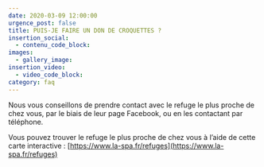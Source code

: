 ```yaml
---
date: 2020-03-09 12:00:00
urgence_post: false
title: PUIS-JE FAIRE UN DON DE CROQUETTES ?
insertion_social:
  - contenu_code_block:
images:
  - gallery_image:
insertion_video:
  - video_code_block:
category: faq
---
```


Nous vous conseillons de prendre contact avec le refuge le plus proche de chez vous, par le biais de leur page Facebook, ou en les contactant par t&eacute;l&eacute;phone.

Vous pouvez trouver le refuge le plus proche de chez vous &agrave; l’aide de cette carte interactive : [https://www.la-spa.fr/refuges](https://www.la-spa.fr/refuges)